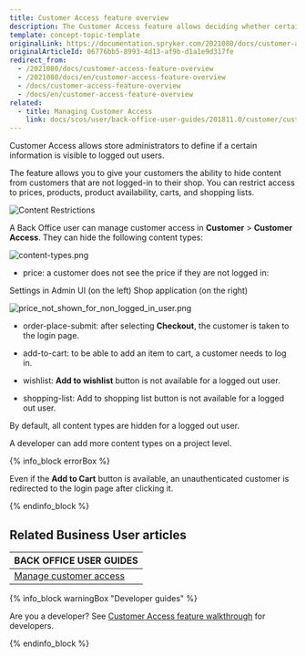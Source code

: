 ```yaml
---
title: Customer Access feature overview
description: The Customer Access feature allows deciding whether certain information is visible to logged out users or not
template: concept-topic-template
originalLink: https://documentation.spryker.com/2021080/docs/customer-access-feature-overview
originalArticleId: 06776bb5-8993-4d13-af9b-d1a1e9d317fe
redirect_from:
  - /2021080/docs/customer-access-feature-overview
  - /2021080/docs/en/customer-access-feature-overview
  - /docs/customer-access-feature-overview
  - /docs/en/customer-access-feature-overview
related:
  - title: Managing Customer Access
    link: docs/scos/user/back-office-user-guides/201811.0/customer/customers-customer-access-customer-groups/managing-customer-access.html
---
```


Customer Access allows store administrators to define if a certain information is visible to logged out users.

The feature allows you to give your customers the ability to hide content from customers that are not logged-in to their shop. You can restrict access to prices, products, product availability, carts, and shopping lists.

![Content Restrictions](https://spryker.s3.eu-central-1.amazonaws.com/docs/Features/Company+Account+Management/Hide+Content+from+Logged+out+Users/Hide+Content+from+Logged+out+Users/Content+restrictions.png)


A Back Office user can manage customer access in **Customer** > **Customer Access**. They can hide the following content types:

![content-types.png](https://spryker.s3.eu-central-1.amazonaws.com/docs/Features/Company+Account+Management/Hide+Content+from+Logged+out+Users/Hide+Content+from+Logged+out+Users+Overview/content-types.png)

* price: a customer does not see the price if they are not logged in:


Settings in Admin UI (on the left)
Shop application (on the right)

![price_not_shown_for_non_logged_in_user.png](https://spryker.s3.eu-central-1.amazonaws.com/docs/Features/Company+Account+Management/Hide+Content+from+Logged+out+Users/Hide+Content+from+Logged+out+Users+Overview/price_not_shown_for_non_logged_in_user.png)

* order-place-submit: after selecting **Checkout**, the customer is taken to the login page.

* add-to-cart: to be able to add an item to cart, a customer needs to log in.

* wishlist: **Add to wishlist** button is not available for a logged out user.

* shopping-list: Add to shopping list button is not available for a logged out user.

By default, all content types are hidden for a logged out user.

A developer can add more content types on a project level.

{% info_block errorBox %}

Even if the **Add to Cart** button is available, an unauthenticated customer is redirected to the login page after clicking it.

{% endinfo_block %}

## Related Business User articles

|BACK OFFICE USER GUIDES|
|---|
| [Manage customer access](/docs/scos/user/back-office-user-guides/{{page.version}}/customer/customer-customer-access-customer-groups/managing-customer-access.html) |

{% info_block warningBox "Developer guides" %}

Are you a developer? See [Customer Access feature walkthrough](/docs/scos/dev/feature-walkthroughs/{{page.version}}/customer-access-feature-walkthrough.html) for developers.

{% endinfo_block %}
